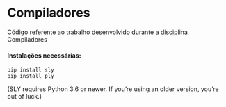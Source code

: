 # Compiladores
Código referente ao trabalho desenvolvido durante a disciplina Compiladores

#### Instalações necessárias:
```
pip install sly
pip install ply
```
(SLY requires Python 3.6 or newer. If you’re using an older version, you’re out of luck.)
